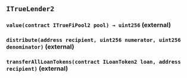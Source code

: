 ## `ITrueLender2`






### `value(contract ITrueFiPool2 pool) → uint256` (external)





### `distribute(address recipient, uint256 numerator, uint256 denominator)` (external)





### `transferAllLoanTokens(contract ILoanToken2 loan, address recipient)` (external)






